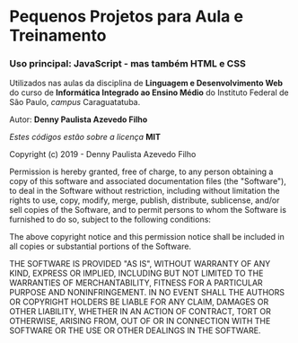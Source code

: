 # Pequenos Projetos para Aula e Treinamento

### Uso principal: JavaScript - mas também HTML e CSS

Utilizados nas aulas da disciplina de **Linguagem e Desenvolvimento Web** 
do curso de **Informática Integrado ao Ensino Médio** do Instituto Federal 
de São Paulo, _campus_ Caraguatatuba.

Autor: **Denny Paulista Azevedo Filho**

_Estes códigos estão sobre a licença_ **MIT**

Copyright (c) 2019 - Denny Paulista Azevedo Filho

Permission is hereby granted, free of charge, to any person obtaining a copy
of this software and associated documentation files (the "Software"), to deal
in the Software without restriction, including without limitation the rights
to use, copy, modify, merge, publish, distribute, sublicense, and/or sell
copies of the Software, and to permit persons to whom the Software is
furnished to do so, subject to the following conditions:

The above copyright notice and this permission notice shall be included in all
copies or substantial portions of the Software.

THE SOFTWARE IS PROVIDED "AS IS", WITHOUT WARRANTY OF ANY KIND, EXPRESS OR
IMPLIED, INCLUDING BUT NOT LIMITED TO THE WARRANTIES OF MERCHANTABILITY,
FITNESS FOR A PARTICULAR PURPOSE AND NONINFRINGEMENT. IN NO EVENT SHALL THE
AUTHORS OR COPYRIGHT HOLDERS BE LIABLE FOR ANY CLAIM, DAMAGES OR OTHER
LIABILITY, WHETHER IN AN ACTION OF CONTRACT, TORT OR OTHERWISE, ARISING FROM,
OUT OF OR IN CONNECTION WITH THE SOFTWARE OR THE USE OR OTHER DEALINGS IN THE
SOFTWARE.
